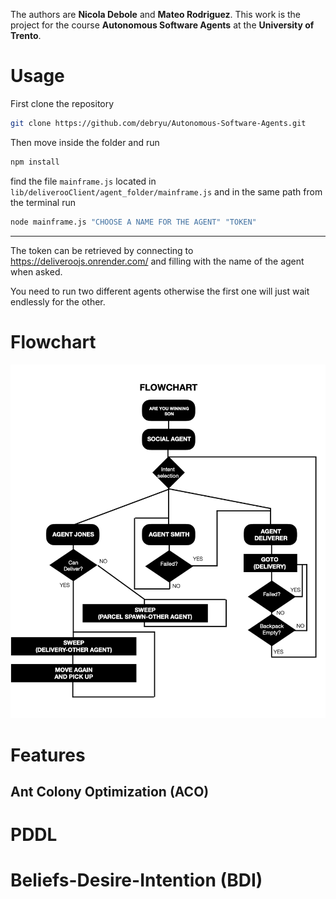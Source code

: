The authors are **Nicola Debole** and **Mateo Rodriguez**.
This work is the project for the course **Autonomous Software Agents** at the **University of Trento**. 

# Usage

First clone the repository 
```bash
git clone https://github.com/debryu/Autonomous-Software-Agents.git
```
Then move inside the folder and run
```bash
npm install
```
find the file  ```mainframe.js``` located in ```lib/deliverooClient/agent_folder/mainframe.js```
and in the same path from the terminal run
```bash
node mainframe.js "CHOOSE A NAME FOR THE AGENT" "TOKEN"
```
---

The token can be retrieved by connecting to https://deliveroojs.onrender.com/ and filling with the name of the agent when asked. 

You need to run two different agents otherwise the first one will just wait endlessly for the other.

# Flowchart
![Alt Basic flowchart](flowchart.png)

# Features
## Ant Colony Optimization (ACO)
# PDDL
# Beliefs-Desire-Intention (BDI)
